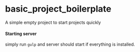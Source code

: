 # basic_project_boilerplate
A simple empty project to start projects quickly
#### Starting server
simply run `gulp` and server should start if everything is installed.
